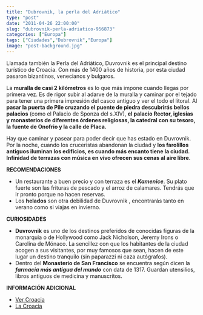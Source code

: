 ```yaml
---
title: "Dubrovnik, la perla del Adriático"
type: "post"
date: "2011-04-26 22:00:00"
slug: "dubrovnik-perla-adriatico-956873"
categories: ["Europa"]
tags: ["Ciudades","Dubrovnik","Europa"]
image: "post-background.jpg"
---
```


[](/wp-content/uploads/2011/04/956873-342108.jpg)

Llamada también la Perla del Adriático, Duvrovnik es el principal destino turístico de Croacia. Con más de 1400 años de historia, por esta ciudad pasaron bizantinos, venecianos y bulgaros.

[](/wp-content/uploads/2011/04/956873-342113.jpg)La **muralla de casi 2 kilómetros** es lo que más impone cuando llegas por primera vez. Es de rigor subir al adarve de la muralla y caminar por el tejado para tener una primera impresión del casco antiguo y ver el todo el litoral. Al **pasar la puerta de Pile cruzando el puente de piedra descubrirás bellos palacios** (como el Palacio de Sponza del s.XIV), **el palacio Rector, iglesias y monasterios de diferentes órdenes religiosas, la catedral con su tesoro, la fuente de Onofrio y la calle de Placa.**

Hay que caminar y pasear para poder decir que has estado en Duvrovnik. Por la noche, cuando los cruceristas abandonan la ciudad y **los farolillos antiguos iluminan los edificios, es cuando más encanto tiene la ciudad. Infinidad de terrazas con música en vivo ofrecen sus cenas al aire libre**.

**RECOMENDACIONES**

- Un restaurante a buen precio y con terraza es el ***Kamenice***. Su plato fuerte son las frituras de pescado y el arroz de calamares. Tendrás que ir pronto porque no hacen reservas.
- Los **helados** son otra debilidad de Duvrovnik , encontrarás tanto en verano como si viajas en invierno.

**CURIOSIDADES**

- **[](/wp-content/uploads/2011/04/956873-342112.jpg)Duvrovnik** es uno de los destinos preferidos de conocidas figuras de la monarquia o de Hollywood como Jack Nicholson, Jeremy Irons o Carolina de Mónaco. La sencillez con que los habitantes de la ciudad acogen a sus visitantes, por muy famosos que sean, hacen de este lugar un destino tranquilo (sin paparazzi ni caza autógrafos).
- Dentro del **Monasterio de San Francisco** se encuentra según dicen la ***farmacia más antigua del mundo*** con data de 1317. Guardan utensilios, libros antiguos de medicina y manuscritos.

**INFORMACIÓN ADICIONAL**

- [Ver Croacia](http://www.vercroacia.com/)
- [La Croacia](http://www.lacroacia.es/)